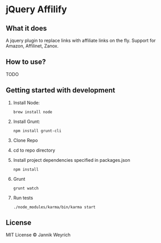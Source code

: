 # jQuery Affilify

## What it does

A jquery plugin to replace links with affiliate links on the fly. Support for Amazon, Affilinet, Zanox.

## How to use?

TODO

## Getting started with development

1. Install Node:

	```
	brew install node
	```

2. Install Grunt:

	```
	npm install grunt-cli
	```

3. Clone Repo

3. cd to repo directory
	
4. Install project dependencies specified in packages.json

    ```
    npm install
    ```

5. Grunt

    ```
    grunt watch
    ```

6. Run tests
    ```
    ./node_modules/karma/bin/karma start
    ```

## License

MIT License © Jannik Weyrich
